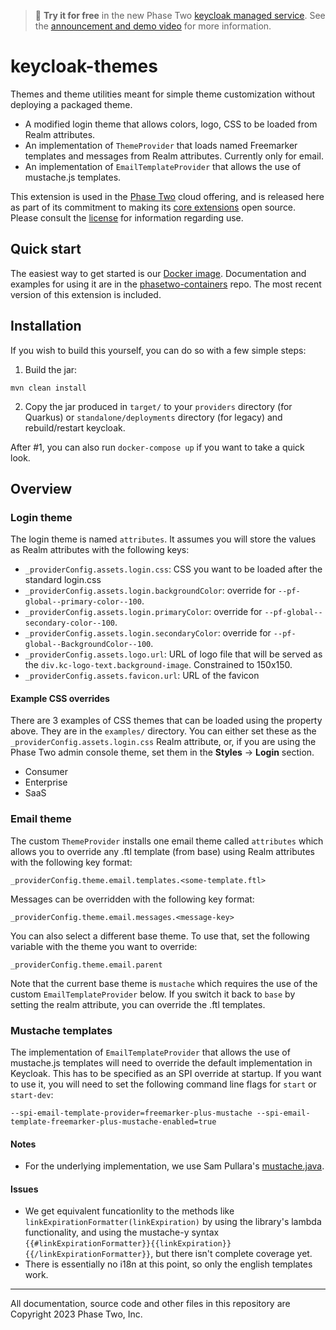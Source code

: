 > :rocket: **Try it for free** in the new Phase Two [keycloak managed service](https://phasetwo.io/dashboard/?utm_source=github&utm_medium=readme&utm_campaign=keycloak-themes). See the [announcement and demo video](https://phasetwo.io/blog/self-service/) for more information.

# keycloak-themes

Themes and theme utilities meant for simple theme customization without deploying a packaged theme.

- A modified login theme that allows colors, logo, CSS to be loaded from Realm attributes. 
- An implementation of `ThemeProvider` that loads named Freemarker templates and messages from Realm attributes. Currently only for email.
- An implementation of `EmailTemplateProvider` that allows the use of mustache.js templates.

This extension is used in the [Phase Two](https://phasetwo.io) cloud offering, and is released here as part of its commitment to making its [core extensions](https://phasetwo.io/docs/introduction/open-source) open source. Please consult the [license](COPYING) for information regarding use.

## Quick start

The easiest way to get started is our [Docker image](https://quay.io/repository/phasetwo/phasetwo-keycloak?tab=tags). Documentation and examples for using it are in the [phasetwo-containers](https://github.com/p2-inc/phasetwo-containers) repo. The most recent version of this extension is included.

## Installation

If you wish to build this yourself, you can do so with a few simple steps:

1. Build the jar:
```
mvn clean install
```

2. Copy the jar produced in `target/` to your `providers` directory (for Quarkus) or `standalone/deployments` directory (for legacy) and rebuild/restart keycloak.

After #1, you can also run `docker-compose up` if you want to take a quick look.

## Overview

### Login theme

The login theme is named `attributes`. It assumes you will store the values as Realm attributes with the following keys:

- `_providerConfig.assets.login.css`: CSS you want to be loaded after the standard login.css
- `_providerConfig.assets.login.backgroundColor`: override for `--pf-global--primary-color--100`.
- `_providerConfig.assets.login.primaryColor`: override for `--pf-global--secondary-color--100`.
- `_providerConfig.assets.login.secondaryColor`: override for `--pf-global--BackgroundColor--100`.
- `_providerConfig.assets.logo.url`: URL of logo file that will be served as the `div.kc-logo-text.background-image`. Constrained to 150x150.
- `_providerConfig.assets.favicon.url`: URL of the favicon

#### Example CSS overrides

There are 3 examples of CSS themes that can be loaded using the property above. They are in the `examples/` directory. You can either set these as the `_providerConfig.assets.login.css` Realm attribute, or, if you are using the Phase Two admin console theme, set them in the **Styles** -> **Login** section.

* Consumer
* Enterprise
* SaaS

### Email theme

The custom `ThemeProvider` installs one email theme called `attributes` which allows you to override any .ftl template (from base) using Realm attributes with the following key format:
```
_providerConfig.theme.email.templates.<some-template.ftl>
```

Messages can be overridden with the following key format:
```
_providerConfig.theme.email.messages.<message-key>
```

You can also select a different base theme. To use that, set the following variable with the theme you want to override:
```
_providerConfig.theme.email.parent
```
Note that the current base theme is `mustache` which requires the use of the custom `EmailTemplateProvider` below. If you switch it back to `base` by setting the realm attribute, you can override the .ftl templates.

### Mustache templates

The implementation of `EmailTemplateProvider` that allows the use of mustache.js templates will need to override the default implementation in Keycloak. This has to be specified as an SPI override at startup. If you want to use it, you will need to set the following command line flags for `start` or `start-dev`:
```
--spi-email-template-provider=freemarker-plus-mustache --spi-email-template-freemarker-plus-mustache-enabled=true
```

#### Notes
- For the underlying implementation, we use Sam Pullara's [mustache.java](https://github.com/spullara/mustache.java).

#### Issues
- We get equivalent funcationlity to the methods like `linkExpirationFormatter(linkExpiration)` by using the library's lambda functionality, and using the mustache-y syntax `{{#linkExpirationFormatter}}{{linkExpiration}}{{/linkExpirationFormatter}}`, but there isn't complete coverage yet.
- There is essentially no i18n at this point, so only the english templates work.

---

All documentation, source code and other files in this repository are Copyright 2023 Phase Two, Inc.
